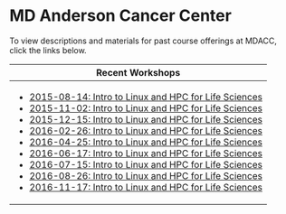 # MD Anderson Cancer Center 

To view descriptions and materials for past course offerings at MDACC, click the links below.


| Recent Workshops |
| --- |
| <ul><li>[2015-08-14: Intro to Linux and HPC for Life Sciences](https://github.com/TACC-LSC/MDACC/tree/2015-08-14)</li><li>[2015-11-02: Intro to Linux and HPC for Life Sciences](https://github.com/TACC-LSC/MDACC/tree/2015-11-02)</li><li>[2015-12-15: Intro to Linux and HPC for Life Sciences](https://github.com/TACC-LSC/MDACC/tree/2015-12-15)</li><li>[2016-02-26: Intro to Linux and HPC for Life Sciences](https://github.com/TACC-LSC/MDACC/tree/2016-02-26)</li><li>[2016-04-25: Intro to Linux and HPC for Life Sciences](https://github.com/TACC-LSC/MDACC/tree/2016-04-25)</li><li>[2016-06-17: Intro to Linux and HPC for Life Sciences](https://github.com/TACC-LSC/MDACC/tree/2016-06-17)</li><li>[2016-07-15: Intro to Linux and HPC for Life Sciences](https://github.com/TACC-LSC/MDACC/tree/2016-07-15)</li><li>[2016-08-26: Intro to Linux and HPC for Life Sciences](https://github.com/TACC-LSC/MDACC/tree/2016-08-26)</li><li>[2016-11-17: Intro to Linux and HPC for Life Sciences](https://github.com/TACC-LSC/MDACC/tree/2016-11-17)</li></ul> |


